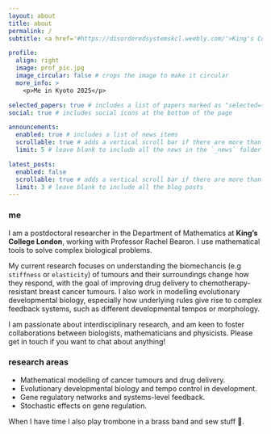 ```yaml
---
layout: about
title: about
permalink: /
subtitle: <a href='#https://disorderedsystemskcl.weebly.com/'>King's College London</a>. charlotte.manser@kcl.ac.uk

profile:
  align: right
  image: prof_pic.jpg
  image_circular: false # crops the image to make it circular
  more_info: >
    <p>Me in Kyoto 2025</p>

selected_papers: true # includes a list of papers marked as "selected={true}"
social: true # includes social icons at the bottom of the page

announcements:
  enabled: true # includes a list of news items
  scrollable: true # adds a vertical scroll bar if there are more than 3 news items
  limit: 5 # leave blank to include all the news in the `_news` folder

latest_posts:
  enabled: false
  scrollable: true # adds a vertical scroll bar if there are more than 3 new posts items
  limit: 3 # leave blank to include all the blog posts
---
```


### me
I am a postdoctoral researcher in the Department of Mathematics at <b>King’s College London</b>, working with Professor Rachel Bearon. I use mathematical tools to solve complex biological problems.

My current research focuses on understanding the biomechancis (e.g `stiffness` or `elasticity`) of tumours and their surroundings change how they respond, with the goal of improving drug delivery to chemotherapy-resistant breast cancer tumours. I also work in modelling evolutionary developmental biology, especially how underlying rules give rise to complex feedback systems, such as different developmental tempos or morphology.

I am passionate about interdisciplinary research, and am keen to foster collaborations between biologists, mathematicians and physicists. Please get in touch if you want to chat about anything!

### research areas
<ul>
    <li>Mathematical modelling of cancer tumours and drug delivery.</li>
    <li>Evolutionary developmental biology and tempo control in development.</li>
    <li>Gene regulatory networks and systems-level feedback.</li>
    <li>Stochastic effects on gene regulation.</li>
</ul>

When I have time I also play trombone in a brass band and sew stuff :yarn:.

